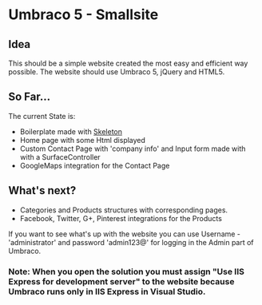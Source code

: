 Umbraco 5 - Smallsite
=============

Idea
-------------
This should be a simple website created the most easy and efficient way possible. The website should use Umbraco 5, jQuery and HTML5.

So Far...
-------------

The current State is:

* Boilerplate made with [Skeleton](http://www.getskeleton.com/)
* Home page with some Html displayed 
* Custom Contact Page with 'company info' and Input form made with with a SurfaceController
* GoogleMaps integration for the Contact Page

What's next?
-------------
* Categories and Products structures with corresponding pages.
* Facebook, Twitter, G+, Pinterest integrations for the Products


If you want to see what's up with the website you can use Username - 'administrator' and password 'admin123@' for logging in the Admin part of Umbraco.


### Note: When you open the solution you must assign "Use IIS Express for development server" to the website because Umbraco runs only in IIS Express in Visual Studio. 